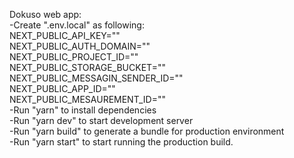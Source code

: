 Dokuso web app:  
-Create ".env.local" as following:  
NEXT_PUBLIC_API_KEY=""  
NEXT_PUBLIC_AUTH_DOMAIN=""  
NEXT_PUBLIC_PROJECT_ID=""  
NEXT_PUBLIC_STORAGE_BUCKET=""  
NEXT_PUBLIC_MESSAGIN_SENDER_ID=""  
NEXT_PUBLIC_APP_ID=""  
NEXT_PUBLIC_MESAUREMENT_ID=""  
-Run "yarn" to install dependencies  
-Run "yarn dev" to start development server  
-Run "yarn build" to generate a bundle for production environment  
-Run "yarn start" to start running the production build.  